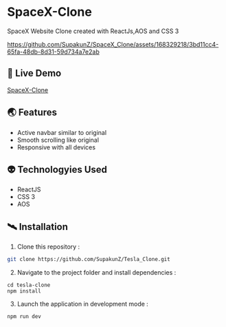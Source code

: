 # SpaceX-Clone
SpaceX Website Clone created with ReactJs,AOS and CSS 3

https://github.com/SupakunZ/SpaceX_Clone/assets/168329218/3bd11cc4-65fa-48db-8d31-59d734a7e2ab

## 🚀 Live Demo 
<a href='https://google.co.th/' target="_blank">SpaceX-Clone</a>

## 🌏 Features

  <ul>
      <li>Active navbar similar to original</li>
      <li>Smooth scrolling like original</li>
      <li>Responsive with all devices</li>
  </ul>

## 👽 Technologyies Used
  
  <ul>
      <li>ReactJS</li>
      <li>CSS 3</li>
      <li>AOS</li>
  </ul>


## 🛰️ Installation

1. Clone this repository :

```bash
git clone https://github.com/SupakunZ/Tesla_Clone.git
```

2. Navigate to the project folder and install dependencies :

```
cd tesla-clone
npm install
```

3. Launch the application in development mode :

```
npm run dev
```
